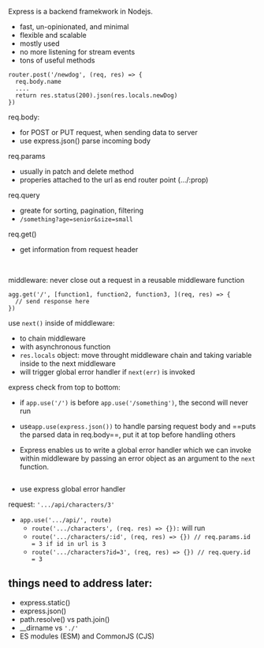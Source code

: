 Express is a backend framekwork in Nodejs.

- fast, un-opinionated, and minimal
- flexible and scalable
- mostly used
- no more listening for stream events
- tons of useful methods

```
router.post('/newdog', (req, res) => {
  req.body.name
  ....
  return res.status(200).json(res.locals.newDog)
})
```

req.body:

- for POST or PUT request, when sending data to server
- use express.json() parse incoming body

req.params

- usually in patch and delete method
- properies attached to the url as end router point (.../:prop)

req.query

- greate for sorting, pagination, filtering
- `/something?age=senior&size=small`

req.get()

- get information from request header

<br>

middleware: never close out a request in a reusable middleware function

```
agg.get('/', [function1, function2, function3, ](req, res) => {
  // send response here
})
```

use `next()` inside of middleware:

- to chain middleware
- with asynchronous function
- `res.locals` object: move throught middleware chain and taking variable inside to the next middleware
- will trigger global error handler if `next(err)` is invoked
  <br>

express check from top to bottom:

- if `app.use('/')` is before `app.use('/something')`, the second will never run
  <br>
- use`app.use(express.json())` to handle parsing request body and ==puts the parsed data in req.body==, put it at top before handling others
  <br>
- Express enables us to write a global error handler which we can invoke within middleware by passing an error object as an argument to the `next` function.

  ```

  ```

- use express global error handler
  <br>

request: `'.../api/characters/3'`

- `app.use('.../api/', route)`
  - `route('.../characters', (req. res) => {}):` will run
  - `route('.../characters/:id', (req, res) => {}) // req.params.id = 3 if id in url is 3`
  - `route('.../characters?id=3', (req, res) => {}) // req.query.id = 3`

## things need to address later:

- express.static()
- express.json()
- path.resolve() vs path.join()
- \_\_dirname vs `'./'`
- ES modules (ESM) and CommonJS (CJS)
